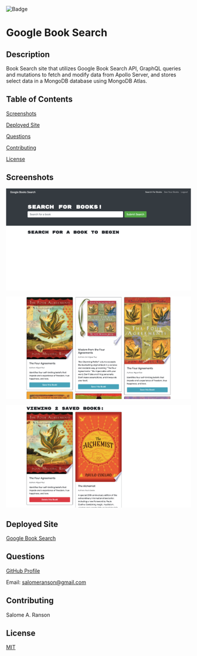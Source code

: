 ![Badge](https://badgen.net/badge/license/MIT/blue)

# Google Book Search

## Description

Book Search site that utilizes Google Book Search API, GraphQL queries and mutations to fetch and modify data from Apollo Server, and stores select data in a MongoDB database using MongoDB Atlas.

## Table of Contents
[Screenshots](https://github.com/sranson/google-book-search#Screenshots)

[Deployed Site](https://github.com/sranson/google-book-search#deployed-site)

[Questions](https://github.com/sranson/google-book-search#Questions)

[Contributing](https://github.com/sranson/google-book-search#Contributing)

[License](https://github.com/sranson/google-book-search#License)

## Screenshots
![Screenshot](client/public/screenshot1.png) 

![Screenshot](client/public/screenshot2.png) 

![Screenshot](client/public/screenshot3.png) 


## Deployed Site
[Google Book Search](https://google-booksearch-app.herokuapp.com/)

## Questions

[GitHub Profile](https://github.com/sranson)

Email: salomeranson@gmail.com

## Contributing

Salome A. Ranson

## License

[MIT](https://choosealicense.com/licenses/mit/)
